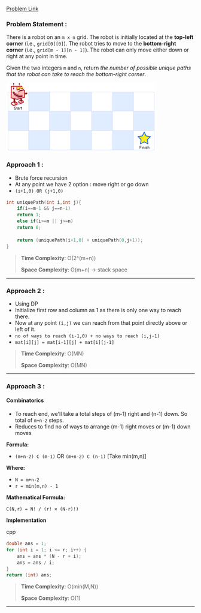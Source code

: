 
[Problem Link](https://leetcode.com/problems/unique-paths/description/)

### Problem Statement : 
There is a robot on an `m x n` grid. The robot is initially located at the **top-left corner** (i.e., `grid[0][0]`). The robot tries to move to the **bottom-right corner** (i.e., `grid[m - 1][n - 1]`). The robot can only move either down or right at any point in time.

Given the two integers `m` and `n`, return _the number of possible unique paths that the robot can take to reach the bottom-right corner_.

![img](../Images/robot_maze.png)


### Approach 1 : 

- Brute force recursion
- At any point we have 2 option : move right or go down
- `(i+1,0) OR (j+1,0)`

``` cpp
int uniquePath(int i,int j){
	if(i==m-1 && j==n-1)
	return 1;
	else if(i>=m || j>=n)
	return 0;

	return (uniquePath(i+1,0) + uniquePath(0,j+1));
}

```

> **Time Complexity**: O(2^(m+n))
> 
> **Space Complexity**: O(m+n) -> stack space

---

### Approach 2 :

- Using DP
- Initialize first row and column as 1 as there is only one way to reach there.
- Now at any point `(i,j)` we can reach from that point directly above or left of it.
- `no of ways to reach (i-1,0) + no ways to reach (i,j-1)`
- `mat[i][j] = mat[i-1][j] + mat[i][j-1]`


> **Time Complexity**: O(MN)
> 
> **Space Complexity**: O(MN)

---

### Approach 3 :

#### Combinatorics

- To reach end, we'll take a total steps of (m-1) right and (n-1) down. So total of `m+n-2` steps.
- Reduces to find no of ways to arrange (m-1) right moves or (m-1) down moves

**Formula:**

- `(m+n-2) C (m-1)` OR `(m+n-2) C (n-1)` [Take min(m,n)]

**Where:**

- `N = m+n-2`
- `r = min(m,n) - 1`

**Mathematical Formula:**

```
C(N,r) = N! / (r! × (N-r)!)
```

**Implementation**

cpp

```cpp
double ans = 1;
for (int i = 1; i <= r; i++) {
    ans = ans * (N - r + i);
    ans = ans / i;
}
return (int) ans;
```


>**Time Complexity**: O(min(M,N)) 
>
> **Space Complexity**: O(1)

---
